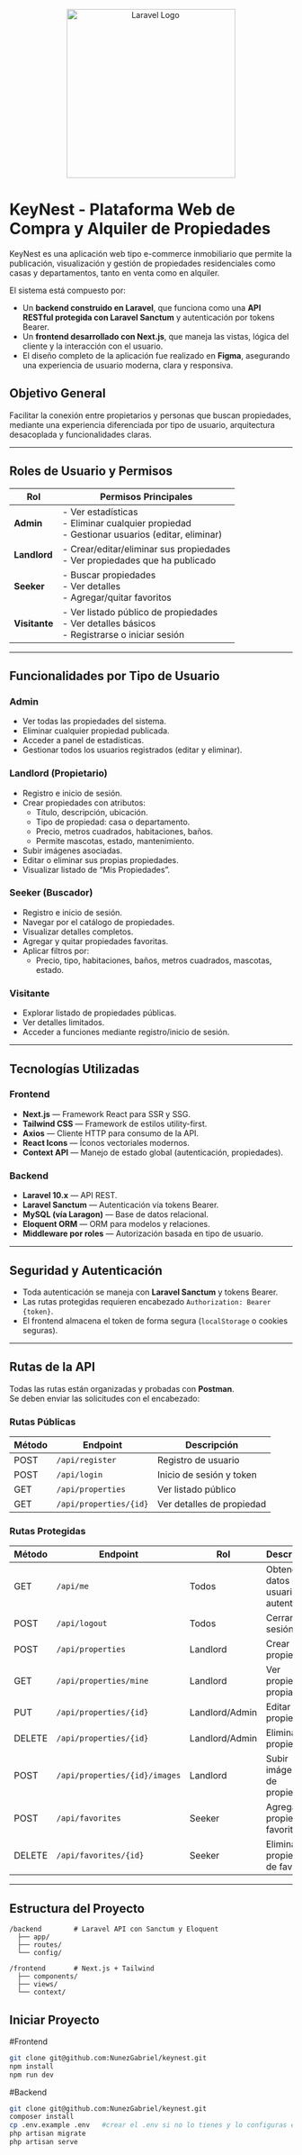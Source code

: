 <p align="center"><a href="https://laravel.com" target="_blank"><img src="https://images-cdn.openxcell.com/wp-content/uploads/2024/07/24154156/dango-inner-2.webp" width="300" alt="Laravel Logo"></a></p>

# KeyNest - Plataforma Web de Compra y Alquiler de Propiedades

KeyNest es una aplicación web tipo e-commerce inmobiliario que permite la publicación, visualización y gestión de propiedades residenciales como casas y departamentos, tanto en venta como en alquiler.

El sistema está compuesto por:

- Un **backend construido en Laravel**, que funciona como una **API RESTful protegida con Laravel Sanctum** y autenticación por tokens Bearer.
- Un **frontend desarrollado con Next.js**, que maneja las vistas, lógica del cliente y la interacción con el usuario.
- El diseño completo de la aplicación fue realizado en **Figma**, asegurando una experiencia de usuario moderna, clara y responsiva.

## Objetivo General

Facilitar la conexión entre propietarios y personas que buscan propiedades, mediante una experiencia diferenciada por tipo de usuario, arquitectura desacoplada y funcionalidades claras.

---

## Roles de Usuario y Permisos

| Rol        | Permisos Principales |
|------------|----------------------|
| **Admin**  | - Ver estadísticas<br> - Eliminar cualquier propiedad<br> - Gestionar usuarios (editar, eliminar) |
| **Landlord** | - Crear/editar/eliminar sus propiedades<br> - Ver propiedades que ha publicado |
| **Seeker** | - Buscar propiedades<br> - Ver detalles<br> - Agregar/quitar favoritos |
| **Visitante** | - Ver listado público de propiedades<br> - Ver detalles básicos<br> - Registrarse o iniciar sesión |

---

## Funcionalidades por Tipo de Usuario

### Admin

- Ver todas las propiedades del sistema.
- Eliminar cualquier propiedad publicada.
- Acceder a panel de estadísticas.
- Gestionar todos los usuarios registrados (editar y eliminar).

### Landlord (Propietario)

- Registro e inicio de sesión.
- Crear propiedades con atributos:
  - Título, descripción, ubicación.
  - Tipo de propiedad: casa o departamento.
  - Precio, metros cuadrados, habitaciones, baños.
  - Permite mascotas, estado, mantenimiento.
- Subir imágenes asociadas.
- Editar o eliminar sus propias propiedades.
- Visualizar listado de “Mis Propiedades”.

### Seeker (Buscador)

- Registro e inicio de sesión.
- Navegar por el catálogo de propiedades.
- Visualizar detalles completos.
- Agregar y quitar propiedades favoritas.
- Aplicar filtros por:
  - Precio, tipo, habitaciones, baños, metros cuadrados, mascotas, estado.

### Visitante

- Explorar listado de propiedades públicas.
- Ver detalles limitados.
- Acceder a funciones mediante registro/inicio de sesión.

---

## Tecnologías Utilizadas

### Frontend

- **Next.js** — Framework React para SSR y SSG.
- **Tailwind CSS** — Framework de estilos utility-first.
- **Axios** — Cliente HTTP para consumo de la API.
- **React Icons** — Íconos vectoriales modernos.
- **Context API** — Manejo de estado global (autenticación, propiedades).

### Backend

- **Laravel 10.x** — API REST.
- **Laravel Sanctum** — Autenticación vía tokens Bearer.
- **MySQL (vía Laragon)** — Base de datos relacional.
- **Eloquent ORM** — ORM para modelos y relaciones.
- **Middleware por roles** — Autorización basada en tipo de usuario.

---

## Seguridad y Autenticación

- Toda autenticación se maneja con **Laravel Sanctum** y tokens Bearer.
- Las rutas protegidas requieren encabezado `Authorization: Bearer {token}`.
- El frontend almacena el token de forma segura (`localStorage` o cookies seguras).

---

## Rutas de la API

Todas las rutas están organizadas y probadas con **Postman**.  
Se deben enviar las solicitudes con el encabezado:


### Rutas Públicas

| Método | Endpoint               | Descripción                      |
|--------|------------------------|----------------------------------|
| POST   | `/api/register`        | Registro de usuario              |
| POST   | `/api/login`           | Inicio de sesión y token         |
| GET    | `/api/properties`      | Ver listado público              |
| GET    | `/api/properties/{id}` | Ver detalles de propiedad        |

### Rutas Protegidas

| Método | Endpoint                          | Rol       | Descripción                              |
|--------|-----------------------------------|-----------|------------------------------------------|
| GET    | `/api/me`                         | Todos     | Obtener datos del usuario autenticado    |
| POST   | `/api/logout`                     | Todos     | Cerrar sesión                            |
| POST   | `/api/properties`                 | Landlord  | Crear nueva propiedad                    |
| GET    | `/api/properties/mine`            | Landlord  | Ver propiedades propias                  |
| PUT    | `/api/properties/{id}`            | Landlord/Admin | Editar propiedad                     |
| DELETE | `/api/properties/{id}`            | Landlord/Admin | Eliminar propiedad                   |
| POST   | `/api/properties/{id}/images`     | Landlord  | Subir imágenes de propiedad              |
| POST   | `/api/favorites`                  | Seeker    | Agregar propiedad a favoritos            |
| DELETE | `/api/favorites/{id}`             | Seeker    | Eliminar propiedad de favoritos          |

---

## Estructura del Proyecto

```plaintext
/backend        # Laravel API con Sanctum y Eloquent
  ├── app/
  ├── routes/
  └── config/

/frontend       # Next.js + Tailwind
  ├── components/
  ├── views/
  └── context/
```
## Iniciar Proyecto
#Frontend
```bash
git clone git@github.com:NunezGabriel/keynest.git
npm install
npm run dev
```
#Backend
```bash
git clone git@github.com:NunezGabriel/keynest.git
composer install
cp .env.example .env   #crear el .env si no lo tienes y lo configuras en abse al example .env
php artisan migrate
php artisan serve
```
